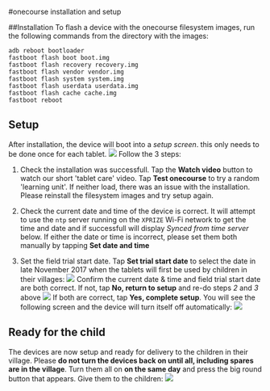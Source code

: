 #onecourse installation and setup

##Installation
To flash a device with the onecourse filesystem images, run the following commands from the directory with the images:

```
adb reboot bootloader
fastboot flash boot boot.img
fastboot flash recovery recovery.img
fastboot flash vendor vendor.img
fastboot flash system system.img
fastboot flash userdata userdata.img
fastboot flash cache cache.img
fastboot reboot
```



## Setup
After installation, the device will boot into a _setup screen_. this only needs to be done once for each tablet. ![](https://onebillion.org/img/xprize/setup-ss/screen1.png) Follow the 3 steps:

1. Check the installation was successfull. Tap the **Watch video** button to watch our short 'tablet care' video. Tap **Test onecourse** to try a random 'learning unit'. If neither load, there was an issue with the installation. Please reinstall the filesystem images and try setup again.

2. Check the current date and time of the device is correct. It will attempt to use the `ntp` server running on the `XPRIZE` Wi-Fi network to get the time and date and if successfull will display _Synced from time server_ below. If either the date or time is incorrect, please set them both manually by tapping **Set date and time**

3. Set the field trial start date. Tap **Set trial start date** to select the date in late November 2017 when the tablets will first be used by children in their villages: ![](https://onebillion.org/img/xprize/setup-ss/screen2.png) Confirm the current date & time and field trial start date are both correct. If not, tap **No, return to setup** and re-do steps _2_ and _3_ above ![](https://onebillion.org/img/xprize/setup-ss/screen3.png) If both are correct, tap **Yes, complete setup**. You will see the following screen and the device will turn itself off automatically: ![](https://onebillion.org/img/xprize/setup-ss/screen4.png)


## Ready for the child
The devices are now setup and ready for delivery to the children in their village. Please **do not turn the devices back on until all, including spares are in the village**. Turn them all on **on the same day** and press the big round button that appears. Give them to the children:
![](https://onebillion.org/img/xprize/setup-ss/screen5.png)
